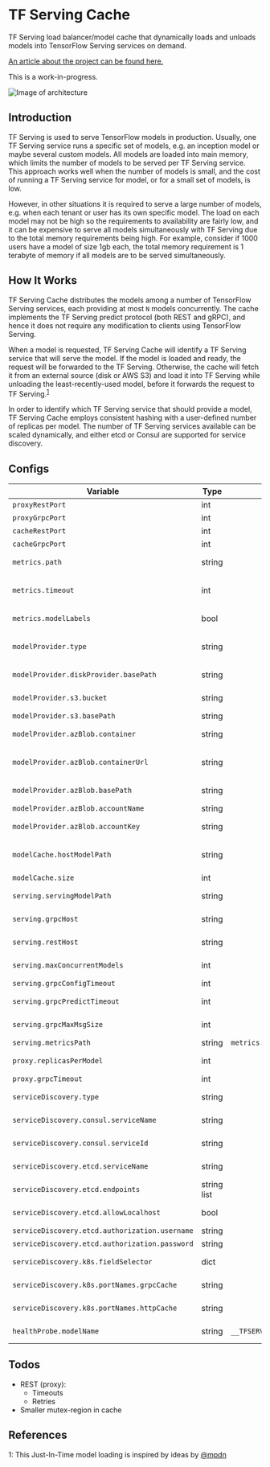 # TF Serving Cache

TF Serving load balancer/model cache that dynamically loads and unloads models into TensorFlow Serving services on demand.

[An article about the project can be found here.](https://medium.com/p/d3c4bb959d56)

This is a work-in-progress.

![Image of architecture](https://raw.githubusercontent.com/mKaloer/TFServingCache/master/docs/img/architecture.png)

## Introduction

TF Serving is used to serve TensorFlow models in production. Usually, one TF Serving service runs a specific set of models, e.g. an inception model or maybe several custom models. All models are loaded into main memory, which limits the number of models to be served per TF Serving service. This approach works well when the number of models is small, and the cost of running a TF Serving service for model, or for a small set of models, is low.

However, in other situations it is required to serve a large number of models, e.g. when each tenant or user has its own specific model. The load on each model may not be high so the requirements to availability are fairly low, and it can be expensive to serve all models simultaneously with TF Serving due to the total memory requirements being high. For example, consider if 1000 users have a model of size 1gb each, the total memory requirement is 1 terabyte of memory if all models are to be served simultaneously.

## How It Works

TF Serving Cache distributes the models among a number of TensorFlow Serving services, each providing at most `N` models concurrently. The cache implements the TF Serving predict protocol (both REST and gRPC), and hence it does not require any modification to clients using TensorFlow Serving.

When a model is requested, TF Serving Cache will identify a TF Serving service that will serve the model. If the model is loaded and ready, the request will be forwarded to the TF Serving. Otherwise, the cache will fetch it from an external source (disk or AWS S3) and load it into TF Serving while unloading the least-recently-used model, before it forwards the request to TF Serving.<sup>[1](#credits)</sup>

In order to identify which TF Serving service that should provide a model, TF Serving Cache employs consistent hashing with a user-defined number of replicas per model. The number of TF Serving services available can be scaled dynamically, and either etcd or Consul are supported for service discovery.

## Configs

| Variable                                       | Type        | Default value                    | Description                                                                          |
| ---------------------------------------------- | ----------- | -------------------------------- | ------------------------------------------------------------------------------------ |
| `proxyRestPort`                                | int         |                                  | HTTP port for the proxy service                                                      |
| `proxyGrpcPort`                                | int         |                                  | gRPC port for the proxy service                                                      |
| `cacheRestPort`                                | int         |                                  | HTTP port for the cache service                                                      |
| `cacheGrpcPort`                                | int         |                                  | gRPC port for the cache service                                                      |
| `metrics.path`                                 | string      |                                  | URL path where metrics are exposed                                                   |
| `metrics.timeout`                              | int         |                                  | Timeout (in second) for gathering metrics from TF Serving                            |
| `metrics.modelLabels`                          | bool        |                                  | Whether to expose model names and versions as metric labels                          |
| `modelProvider.type`                           | string      |                                  | The model provider service, either `diskProvider`, `s3Provider` or `azBlobProvider`  |
| `modelProvider.diskProvider.basePath`          | string      |                                  | The path to the disk model provider                                                  |
| `modelProvider.s3.bucket`                      | string      |                                  | The S3 bucket for the model provider                                                 |
| `modelProvider.s3.basePath`                    | string      |                                  | Prefix for S3 keys                                                                   |
| `modelProvider.azBlob.container`               | string      |                                  | The Azure storage container containing the models                                    |
| `modelProvider.azBlob.containerUrl`            | string      |                                  | The Azure storage container url (an alternative to `modelProvider.azBlob.container`) |
| `modelProvider.azBlob.basePath`                | string      |                                  | The model prefix for Azure blob keys                                                 |
| `modelProvider.azBlob.accountName`             | string      |                                  | The Azure storage account name                                                       |
| `modelProvider.azBlob.accountKey`              | string      |                                  | The Azure storage account access key                                                 |
| `modelCache.hostModelPath`                     | string      |                                  | The directory path specifying where the cached models are stored                     |
| `modelCache.size`                              | int         |                                  | The size of the cache in bytes                                                       |
| `serving.servingModelPath`                     | string      |                                  | The directory path where models are stored in TF Serving                             |
| `serving.grpcHost`                             | string      |                                  | The gRPC host for TF Serving, e.g. `localhost:8500`                                  |
| `serving.restHost`                             | string      |                                  | The REST host for TF Serving, e.g. `http://localhost:8501`                           |
| `serving.maxConcurrentModels`                  | int         |                                  | The number of models to be serving simultaneously                                    |
| `serving.grpcConfigTimeout`                    | int         |                                  | gRPC config timeout in seconds                                                       |
| `serving.grpcPredictTimeout`                   | int         |                                  | gRPC prediction timeout in seconds                                                   |
| `serving.grpcMaxMsgSize`                       | int         |                                  | Max message size for gRPC requests in bytes                                          |
| `serving.metricsPath`                          | string      | `metrics.path`                   | Path to TF Serving metrics                                                           |
| `proxy.replicasPerModel`                       | int         |                                  | The number of nodes that should serve each model                                     |
| `proxy.grpcTimeout`                            | int         |                                  | Timeout for the gRPC proxy                                                           |
| `serviceDiscovery.type`                        | string      |                                  | The service discovery type to use. Either `consul`, `etcd`, or `k8s`                 |
| `serviceDiscovery.consul.serviceName`          | string      |                                  | The name to identify the TFServingCache service                                      |
| `serviceDiscovery.consul.serviceId`            | string      |                                  | The service id to identify the TFServingCache service                                |
| `serviceDiscovery.etcd.serviceName`            | string      |                                  | The service id to identify the TFServingCache service                                |
| `serviceDiscovery.etcd.endpoints`              | string list |                                  | The endpoints for the etcd service                                                   |
| `serviceDiscovery.etcd.allowLocalhost`         | bool        |                                  | Whether to allow localhost IPs for nodes                                             |
| `serviceDiscovery.etcd.authorization.username` | string      |                                  | etcd username                                                                        |
| `serviceDiscovery.etcd.authorization.password` | string      |                                  | etcd password                                                                        |
| `serviceDiscovery.k8s.fieldSelector`           | dict        |                                  | The fieldselector to identify TFServingCache services                                |
| `serviceDiscovery.k8s.portNames.grpcCache`     | string      |                                  | The name of the gRPC port of the cache                                               |
| `serviceDiscovery.k8s.portNames.httpCache`     | string      |                                  | The name of the HTTP port of the cache                                               |
| `healthProbe.modelName`                        | string      | `__TFSERVINGCACHE_PROBE_CHECK__` | The name of the model to use for health probes                                       |

## Todos

- REST (proxy):
  - Timeouts
  - Retries
- Smaller mutex-region in cache

## References

<a name="credits">1</a>: This Just-In-Time model loading is inspired by ideas by [@mpdn](https://github.com/mpdn)
